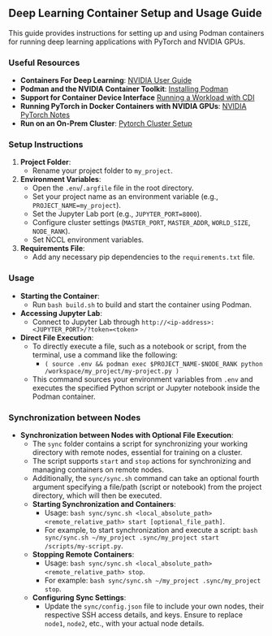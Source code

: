 ## Deep Learning Container Setup and Usage Guide

This guide provides instructions for setting up and using Podman containers for running deep learning applications with PyTorch and NVIDIA GPUs.

### Useful Resources

- **Containers For Deep Learning**: [NVIDIA User Guide](https://docs.nvidia.com/deeplearning/frameworks/user-guide/index.html)
- **Podman and the NVIDIA Container Toolkit**: [Installing Podman](https://docs.nvidia.com/ai-enterprise/deployment-guide-rhel-with-kvm/0.1.0/podman.html)
- **Support for Container Device Interface** [Running a Workload with CDI](https://docs.nvidia.com/datacenter/cloud-native/container-toolkit/latest/cdi-support.html#running-a-workload-with-cdi)
- **Running PyTorch in Docker Containers with NVIDIA GPUs**: [NVIDIA PyTorch Notes](https://docs.nvidia.com/deeplearning/frameworks/pytorch-release-notes/running.html)
- **Run on an On-Prem Cluster**: [Pytorch Cluster Setup](https://lightning.ai/docs/pytorch/stable/clouds/cluster_intermediate_1.html)

### Setup Instructions

1. **Project Folder**:
    - Rename your project folder to `my_project`.
2. **Environment Variables**:
    - Open the `.env`/`.argfile` file in the root directory.
    - Set your project name as an environment variable (e.g., `PROJECT_NAME=my_project`).
    - Set the Jupyter Lab port (e.g., `JUPYTER_PORT=8000`).
    - Configure cluster settings (`MASTER_PORT`, `MASTER_ADDR`, `WORLD_SIZE`, `NODE_RANK`).
    - Set NCCL environment variables.
3. **Requirements File**:
    - Add any necessary pip dependencies to the `requirements.txt` file.

### Usage

- **Starting the Container**:
    - Run `bash build.sh` to build and start the container using Podman.
- **Accessing Jupyter Lab**:
    - Connect to Jupyter Lab through `http://<ip-address>:<JUPYTER_PORT>/?token=<token>`
- **Direct File Execution**:
    - To directly execute a file, such as a notebook or script, from the terminal, use a command like the following:
        - `( source .env && podman exec $PROJECT_NAME-$NODE_RANK python /workspace/my_project/my-project.py )`
    - This command sources your environment variables from `.env` and executes the specified Python script or Jupyter notebook inside the Podman container.

### Synchronization between Nodes

- **Synchronization between Nodes with Optional File Execution**:
    - The `sync` folder contains a script for synchronizing your working directory with remote nodes, essential for training on a cluster.
    - The script supports `start` and `stop` actions for synchronizing and managing containers on remote nodes.
    - Additionally, the `sync/sync.sh` command can take an optional fourth argument specifying a file/path (script or notebook) from the project directory, which will then be executed.
    - **Starting Synchronization and Containers**:
        - Usage: `bash sync/sync.sh <local_absolute_path> <remote_relative_path> start [optional_file_path]`.
        - For example, to start synchronization and execute a script: `bash sync/sync.sh ~/my_project .sync/my_project start /scripts/my-script.py`.
    - **Stopping Remote Containers**:
        - Usage: `bash sync/sync.sh <local_absolute_path> <remote_relative_path> stop`.
        - For example: `bash sync/sync.sh ~/my_project .sync/my_project stop`.
    - **Configuring Sync Settings**:
        - Update the `sync/config.json` file to include your own nodes, their respective SSH access details, and keys. Ensure to replace `node1`, `node2`, etc., with your actual node details.
